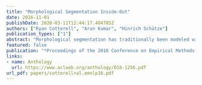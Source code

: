 ```yaml
---
title: "Morphological Segmentation Inside-Out"
date: 2016-11-01
publishDate: 2020-03-11T12:44:17.404785Z
authors: ["Ryan Cotterell", "Arun Kumar", "Hinrich Schütze"]
publication_types: ["1"]
abstract: "Morphological segmentation has traditionally been modeled with non-hierarchical models, which yield flat segmentations as output. In many cases, however, proper morphological analysis requires hierarchical structure---especially in the case of derivational morphology. In this work, we introduce a discriminative joint model of morphological segmentation along with the orthographic changes that occur during word formation. To the best of our knowledge, this is the first attempt to approach discriminative segmentation with a context-free model. Additionally, we release an annotated treebank of 7454 English words with constituency parses, encouraging future research in this area."
featured: false
publication: "*Proceedings of the 2016 Conference on Empirical Methods in Natural Language Processing*"
links:
- name: Anthology
  url: https://www.aclweb.org/anthology/D16-1256.pdf
url_pdf: papers/cotterell+al.emnlp16.pdf
---
```


